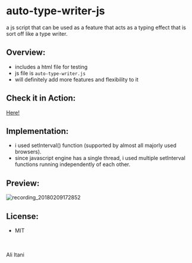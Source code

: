 # auto-type-writer-js
a js script that can be used as a feature that acts as a typing effect that is sort off like a type writer.

## Overview:
- includes a html file for testing
- js file is `auto-type-writer.js`
- will definitely add more features and flexibility to it

## Check it in Action:
<a href="https://aliitani.github.io/auto-type-writer-js/">Here!</a>

## Implementation:
- i used setInterval() function (supported by almost all majorly used browsers).
- since javascript engine has a single thread, i used multiple setInterval functions running independently of each other.

## Preview:

![recording_20180209172852](https://user-images.githubusercontent.com/19563826/36053601-4f5a32d0-0dc0-11e8-8341-263cb82e4a63.gif)


## License:
- MIT

<br><br>
Ali Itani
